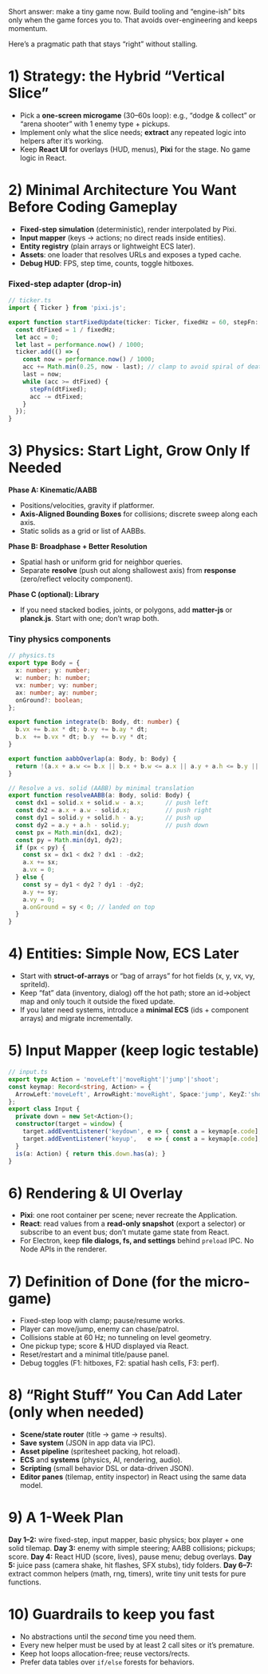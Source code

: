 Short answer: make a tiny game now. Build tooling and “engine-ish” bits only when the game forces you to. That avoids over-engineering and keeps momentum.

Here’s a pragmatic path that stays “right” without stalling.

# 1) Strategy: the Hybrid “Vertical Slice”

* Pick a **one-screen microgame** (30–60s loop): e.g., “dodge & collect” or “arena shooter” with 1 enemy type + pickups.
* Implement only what the slice needs; **extract** any repeated logic into helpers after it’s working.
* Keep **React UI** for overlays (HUD, menus), **Pixi** for the stage. No game logic in React.

# 2) Minimal Architecture You Want Before Coding Gameplay

* **Fixed-step simulation** (deterministic), render interpolated by Pixi.
* **Input mapper** (keys → actions; no direct reads inside entities).
* **Entity registry** (plain arrays or lightweight ECS later).
* **Assets**: one loader that resolves URLs and exposes a typed cache.
* **Debug HUD**: FPS, step time, counts, toggle hitboxes.

### Fixed-step adapter (drop-in)

```ts
// ticker.ts
import { Ticker } from 'pixi.js';

export function startFixedUpdate(ticker: Ticker, fixedHz = 60, stepFn: (dt: number) => void) {
  const dtFixed = 1 / fixedHz;
  let acc = 0;
  let last = performance.now() / 1000;
  ticker.add(() => {
    const now = performance.now() / 1000;
    acc += Math.min(0.25, now - last); // clamp to avoid spiral of death
    last = now;
    while (acc >= dtFixed) {
      stepFn(dtFixed);
      acc -= dtFixed;
    }
  });
}
```

# 3) Physics: Start Light, Grow Only If Needed

**Phase A: Kinematic/AABB**

* Positions/velocities, gravity if platformer.
* **Axis-Aligned Bounding Boxes** for collisions; discrete sweep along each axis.
* Static solids as a grid or list of AABBs.

**Phase B: Broadphase + Better Resolution**

* Spatial hash or uniform grid for neighbor queries.
* Separate **resolve** (push out along shallowest axis) from **response** (zero/reflect velocity component).

**Phase C (optional): Library**

* If you need stacked bodies, joints, or polygons, add **matter-js** or **planck.js**. Start with one; don’t wrap both.

### Tiny physics components

```ts
// physics.ts
export type Body = {
  x: number; y: number;
  w: number; h: number;
  vx: number; vy: number;
  ax: number; ay: number;
  onGround?: boolean;
};

export function integrate(b: Body, dt: number) {
  b.vx += b.ax * dt; b.vy += b.ay * dt;
  b.x  += b.vx * dt; b.y  += b.vy * dt;
}

export function aabbOverlap(a: Body, b: Body) {
  return !(a.x + a.w <= b.x || b.x + b.w <= a.x || a.y + a.h <= b.y || b.y + b.h <= a.y);
}

// Resolve a vs. solid (AABB) by minimal translation
export function resolveAABB(a: Body, solid: Body) {
  const dx1 = solid.x + solid.w - a.x;      // push left
  const dx2 = a.x + a.w - solid.x;          // push right
  const dy1 = solid.y + solid.h - a.y;      // push up
  const dy2 = a.y + a.h - solid.y;          // push down
  const px = Math.min(dx1, dx2);
  const py = Math.min(dy1, dy2);
  if (px < py) {
    const sx = dx1 < dx2 ? dx1 : -dx2;
    a.x += sx;
    a.vx = 0;
  } else {
    const sy = dy1 < dy2 ? dy1 : -dy2;
    a.y += sy;
    a.vy = 0;
    a.onGround = sy < 0; // landed on top
  }
}
```

# 4) Entities: Simple Now, ECS Later

* Start with **struct-of-arrays** or “bag of arrays” for hot fields (x, y, vx, vy, spriteId).
* Keep “fat” data (inventory, dialog) off the hot path; store an id→object map and only touch it outside the fixed update.
* If you later need systems, introduce a **minimal ECS** (ids + component arrays) and migrate incrementally.

# 5) Input Mapper (keep logic testable)

```ts
// input.ts
export type Action = 'moveLeft'|'moveRight'|'jump'|'shoot';
const keymap: Record<string, Action> = {
  ArrowLeft:'moveLeft', ArrowRight:'moveRight', Space:'jump', KeyZ:'shoot'
};
export class Input {
  private down = new Set<Action>();
  constructor(target = window) {
    target.addEventListener('keydown', e => { const a = keymap[e.code]; if (a) this.down.add(a); });
    target.addEventListener('keyup',   e => { const a = keymap[e.code]; if (a) this.down.delete(a); });
  }
  is(a: Action) { return this.down.has(a); }
}
```

# 6) Rendering & UI Overlay

* **Pixi**: one root container per scene; never recreate the Application.
* **React**: read values from a **read-only snapshot** (export a selector) or subscribe to an event bus; don’t mutate game state from React.
* For Electron, keep **file dialogs, fs, and settings** behind `preload` IPC. No Node APIs in the renderer.

# 7) Definition of Done (for the micro-game)

* Fixed-step loop with clamp; pause/resume works.
* Player can move/jump, enemy can chase/patrol.
* Collisions stable at 60 Hz; no tunneling on level geometry.
* One pickup type; score & HUD displayed via React.
* Reset/restart and a minimal title/pause panel.
* Debug toggles (F1: hitboxes, F2: spatial hash cells, F3: perf).

# 8) “Right Stuff” You Can Add Later (only when needed)

* **Scene/state router** (title → game → results).
* **Save system** (JSON in app data via IPC).
* **Asset pipeline** (spritesheet packing, hot reload).
* **ECS** and **systems** (physics, AI, rendering, audio).
* **Scripting** (small behavior DSL or data-driven JSON).
* **Editor panes** (tilemap, entity inspector) in React using the same data model.

# 9) A 1-Week Plan

**Day 1–2:** wire fixed-step, input mapper, basic physics; box player + one solid tilemap.
**Day 3:** enemy with simple steering; AABB collisions; pickups; score.
**Day 4:** React HUD (score, lives), pause menu; debug overlays.
**Day 5:** juice pass (camera shake, hit flashes, SFX stubs), tidy folders.
**Day 6–7:** extract common helpers (math, rng, timers), write tiny unit tests for pure functions.

# 10) Guardrails to keep you fast

* No abstractions until the *second* time you need them.
* Every new helper must be used by at least 2 call sites or it’s premature.
* Keep hot loops allocation-free; reuse vectors/rects.
* Prefer data tables over `if/else` forests for behaviors.

